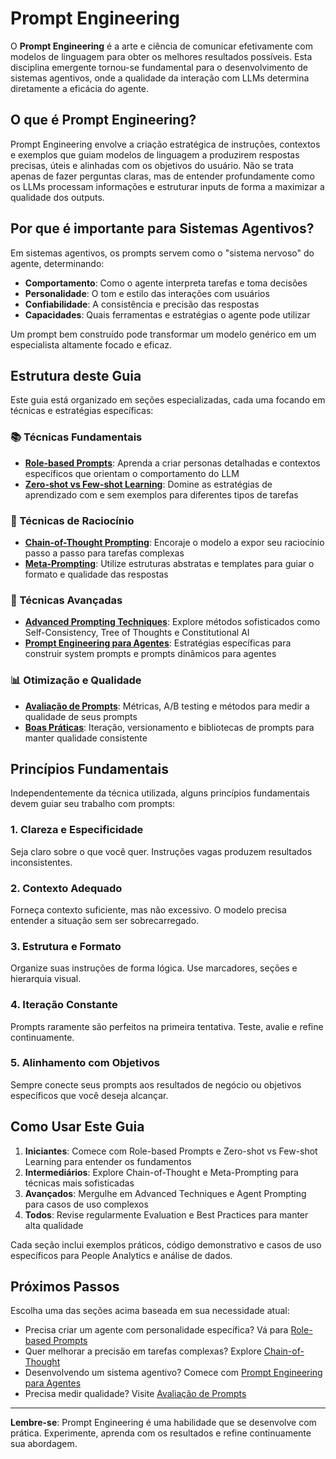 # Prompt Engineering

O **Prompt Engineering** é a arte e ciência de comunicar efetivamente com modelos de linguagem para obter os melhores resultados possíveis. Esta disciplina emergente tornou-se fundamental para o desenvolvimento de sistemas agentivos, onde a qualidade da interação com LLMs determina diretamente a eficácia do agente.

## O que é Prompt Engineering?

Prompt Engineering envolve a criação estratégica de instruções, contextos e exemplos que guiam modelos de linguagem a produzirem respostas precisas, úteis e alinhadas com os objetivos do usuário. Não se trata apenas de fazer perguntas claras, mas de entender profundamente como os LLMs processam informações e estruturar inputs de forma a maximizar a qualidade dos outputs.

## Por que é importante para Sistemas Agentivos?

Em sistemas agentivos, os prompts servem como o "sistema nervoso" do agente, determinando:

- **Comportamento**: Como o agente interpreta tarefas e toma decisões
- **Personalidade**: O tom e estilo das interações com usuários
- **Confiabilidade**: A consistência e precisão das respostas
- **Capacidades**: Quais ferramentas e estratégias o agente pode utilizar

Um prompt bem construído pode transformar um modelo genérico em um especialista altamente focado e eficaz.

## Estrutura deste Guia

Este guia está organizado em seções especializadas, cada uma focando em técnicas e estratégias específicas:

### 📚 Técnicas Fundamentais

- **[Role-based Prompts](role-based-prompts.md)**: Aprenda a criar personas detalhadas e contextos específicos que orientam o comportamento do LLM
- **[Zero-shot vs Few-shot Learning](zero-shot-few-shot.md)**: Domine as estratégias de aprendizado com e sem exemplos para diferentes tipos de tarefas

### 🧠 Técnicas de Raciocínio

- **[Chain-of-Thought Prompting](chain-of-thought.md)**: Encoraje o modelo a expor seu raciocínio passo a passo para tarefas complexas
- **[Meta-Prompting](meta-prompting.md)**: Utilize estruturas abstratas e templates para guiar o formato e qualidade das respostas

### 🚀 Técnicas Avançadas

- **[Advanced Prompting Techniques](advanced-techniques.md)**: Explore métodos sofisticados como Self-Consistency, Tree of Thoughts e Constitutional AI
- **[Prompt Engineering para Agentes](agent-prompting.md)**: Estratégias específicas para construir system prompts e prompts dinâmicos para agentes

### 📊 Otimização e Qualidade

- **[Avaliação de Prompts](evaluation.md)**: Métricas, A/B testing e métodos para medir a qualidade de seus prompts
- **[Boas Práticas](best-practices.md)**: Iteração, versionamento e bibliotecas de prompts para manter qualidade consistente

## Princípios Fundamentais

Independentemente da técnica utilizada, alguns princípios fundamentais devem guiar seu trabalho com prompts:

### 1. Clareza e Especificidade

Seja claro sobre o que você quer. Instruções vagas produzem resultados inconsistentes.

### 2. Contexto Adequado

Forneça contexto suficiente, mas não excessivo. O modelo precisa entender a situação sem ser sobrecarregado.

### 3. Estrutura e Formato

Organize suas instruções de forma lógica. Use marcadores, seções e hierarquia visual.

### 4. Iteração Constante

Prompts raramente são perfeitos na primeira tentativa. Teste, avalie e refine continuamente.

### 5. Alinhamento com Objetivos

Sempre conecte seus prompts aos resultados de negócio ou objetivos específicos que você deseja alcançar.

## Como Usar Este Guia

1. **Iniciantes**: Comece com Role-based Prompts e Zero-shot vs Few-shot Learning para entender os fundamentos
2. **Intermediários**: Explore Chain-of-Thought e Meta-Prompting para técnicas mais sofisticadas
3. **Avançados**: Mergulhe em Advanced Techniques e Agent Prompting para casos de uso complexos
4. **Todos**: Revise regularmente Evaluation e Best Practices para manter alta qualidade

Cada seção inclui exemplos práticos, código demonstrativo e casos de uso específicos para People Analytics e análise de dados.

## Próximos Passos

Escolha uma das seções acima baseada em sua necessidade atual:

- Precisa criar um agente com personalidade específica? Vá para [Role-based Prompts](role-based-prompts.md)
- Quer melhorar a precisão em tarefas complexas? Explore [Chain-of-Thought](chain-of-thought.md)
- Desenvolvendo um sistema agentivo? Comece com [Prompt Engineering para Agentes](agent-prompting.md)
- Precisa medir qualidade? Visite [Avaliação de Prompts](evaluation.md)

---

**Lembre-se**: Prompt Engineering é uma habilidade que se desenvolve com prática. Experimente, aprenda com os resultados e refine continuamente sua abordagem.
